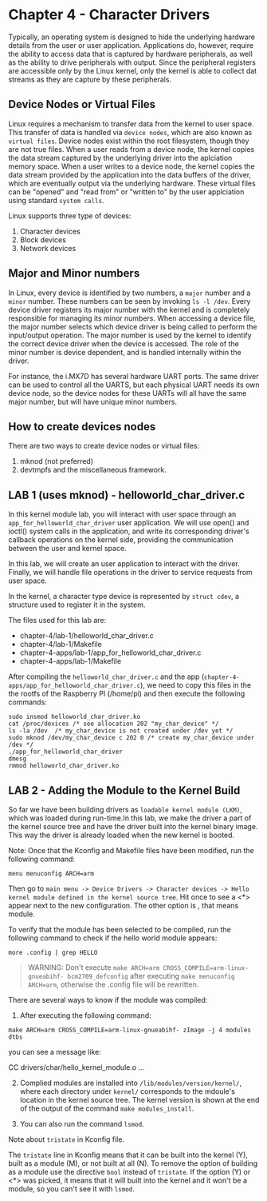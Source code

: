 
# Chapter 4 - Character Drivers

Typically, an operating system is designed to hide the underlying hardware details from the user
or user application. Applications do, however, require the ability to access data that is captured
by hardware peripherals, as well as the ability to drive peripherals with output. Since the peripheral
registers are accessible only by the Linux kernel, only the kernel is able to collect dat streams
as they are capture by these peripherals.

## Device Nodes or Virtual Files

Linux requires a mechanism to transfer data from the kernel to user space. This transfer of data is
handled via `device nodes`, which are also known as `virtual files`. Device nodes exist within the
root filesystem, though they are not true files. When a user reads from a device node, the kernel copies
the data stream captured by the underlying driver into the aplciation memory space. When a user writes
to a device node, the kernel copies the data stream provided by the application into the data buffers
of the driver, which are eventually output via the underlying hardware. These virtual files can be
"opened" and "read from" or "written to" by the user applciation using standard `system calls`.

Linux supports three type of devices:

1. Character devices
2. Block devices
3. Network devices

## Major and Minor numbers

In Linux, every device is identified by two numbers, a `major` number and a `minor` number. These
numbers can be seen by invoking `ls -l /dev`. Every device driver registers its major number with
the kernel and is completely responsible for managing its minor numbers. When accessing a device file,
the major number selects which device driver is being called to perform the input/output operation.
The major number is used by the kernel to identify the correct device driver when the device is accessed.
The role of the minor number is device dependent, and is handled internally within the driver.

For instance, the i.MX7D has several hardware UART ports. The same driver can be used to control all the
UARTS, but each physical UART needs its own device node, so the device nodes for these UARTs will all have the
same major number, but will have unique minor numbers.

## How to create devices nodes

There are two ways to create device nodes or virtual files:

1. mknod (not preferred)
2. devtmpfs and the miscellaneous framework.


## LAB 1 (uses mknod) - helloworld_char_driver.c

In this kernel module lab, you will interact with user space through an `app_for_helloworld_char_driver` user application. We will use open()
and ioctl() system calls in the application, and write its corresponding driver's callback
operations on the kernel side, providing the communication between the user and kernel space.

In this lab, we will create an user application to interact with the driver. Finally, we
will handle file operations in the driver to service requests from user space.

In the kernel, a character type device is represented by `struct cdev`, a structure used to
register it in the system.

The files used for this lab are:

- chapter-4/lab-1/helloworld_char_driver.c
- chapter-4/lab-1/Makefile
- chapter-4-apps/lab-1/app_for_helloworld_char_driver.c
- chapter-4-apps/lab-1/Makefile

After compiling the `helloworld_char_driver.c` and the
app (`chapter-4-apps/app_for_helloworld_char_driver.c`), we need to copy
this files in the the rootfs of the Raspberry PI (/home/pi) and then execute
the following commands:

```shell
sudo insmod helloworld_char_driver.ko
cat /proc/devices /* see allocation 202 "my_char_device" */
ls -la /dev  /* my_char_device is not created under /dev yet */
sudo mknod /dev/my_char_device c 202 0 /* create my_char_device under /dev */
./app_for_helloworld_char_driver
dmesg
rmmod helloworld_char_driver.ko
```

## LAB 2 - Adding the Module to the Kernel Build

So far we have been building drivers as `loadable kernel module (LKM)`, which
was loaded during run-time.In this lab, we make the driver a part of the kernel source tree
and have the driver built into the kernel binary image. This way the driver is already loaded
when the new kernel is booted.

Note: Once that the Kconfig and Makefile files have been modified, run the following command:

```shell
menu menuconfig ARCH=arm
```

Then go to `main menu -> Device Drivers -> Character devices -> Hello kernel module defined in the kernel source tree`. Hit <spacebar> once to see a <*> appear next to the new configuration. The other option is <m>, that means module.

To verify that the module has been selected to be compiled, run the following command to check
if the hello world module appears:

```shell
more .config | grep HELLO
```
> WARNING: Don't execute `make ARCH=arm CROSS_COMPILE=arm-linux-gnueabihf- bcm2709_defconfig` after
>         executing `make menuconfig ARCH=arm`, otherwise the .config file will be rewritten.

There are several ways to know if the module was compiled:

1. After executing the following command:

```shell
make ARCH=arm CROSS_COMPILE=arm-linux-gnueabihf- zImage -j 4 modules dtbs
```

you can see a message like:

   CC      drivers/char/hello_kernel_module.o
  	...

2. Complied modules are installed into `/lib/modules/version/kernel/`, where each directory
under `kernel/` corresponds to the mdoule's location in the kernel source tree. The kernel version
is shown at the end of the output of the command `make modules_install`.

3. You can also run the command `lsmod`.

Note about `tristate` in Kconfig file.

The `tristate` line in Kconfig means that it can be built into the kernel (Y), built as a 
module (M), or not built at all (N). To remove the option of building as a module use the
directive `bool` instead of `tristate`. If the option (Y) or <*> was picked, it means that
it will built into the kernel and it won't be a module, so you can't see it with `lsmod`.



